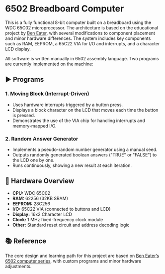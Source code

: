 # 6502 Breadboard Computer

This is a fully functional 8-bit computer built on a breadboard using the WDC 65C02 microprocessor. The architecture is based on the educational project by [Ben Eater](https://eater.net/6502), with several modifications to component placement and minor hardware differences. The system includes key components such as RAM, EEPROM, a 65C22 VIA for I/O and interrupts, and a character LCD display.

All software is written manually in 6502 assembly language. Two programs are currently implemented on the machine:

## ▶️ Programs

### 1. Moving Block (Interrupt-Driven)
- Uses hardware interrupts triggered by a button press.  
- Displays a block character on the LCD that moves each time the button is pressed.  
- Demonstrates the use of the VIA chip for handling interrupts and memory-mapped I/O.

### 2. Random Answer Generator
- Implements a pseudo-random number generator using a manual seed.  
- Outputs randomly generated boolean answers ("TRUE" or "FALSE") to the LCD one by one.  
- Runs continuously, showing a new result at each iteration.

## 🔧 Hardware Overview
- **CPU:** WDC 65C02  
- **RAM:** 62256 (32KB SRAM)  
- **EEPROM:** 28C256  
- **I/O:** 65C22 VIA (connected to buttons and LCD)  
- **Display:** 16x2 Character LCD  
- **Clock:** 1 MHz fixed-frequency clock module  
- **Other:** Standard reset circuit and address decoding logic

## 📚 Reference
The core design and learning path for this project are based on [Ben Eater’s 6502 computer series](https://eater.net/6502), with custom programs and minor hardware adjustments.
